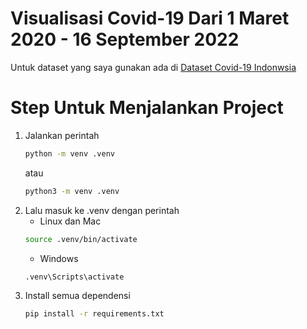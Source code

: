 # Visualisasi Covid-19 Dari 1 Maret 2020 - 16 September 2022
Untuk dataset yang saya gunakan ada di [Dataset Covid-19 Indonwsia](<https://www.kaggle.com/datasets/hendratno/covid19-indonesia?select=covid_19_indonesia_time_series_all.csv>)

# Step Untuk Menjalankan Project

1. Jalankan perintah 
    ```bash
    python -m venv .venv
    ``` 
    atau
    ```bash
    python3 -m venv .venv
    ```
2. Lalu masuk ke .venv dengan perintah
    - Linux dan Mac
    ```bash
    source .venv/bin/activate
    ```
    - Windows
    ```bash
    .venv\Scripts\activate
    ```
3. Install semua dependensi
    ```bash
    pip install -r requirements.txt
    ```
